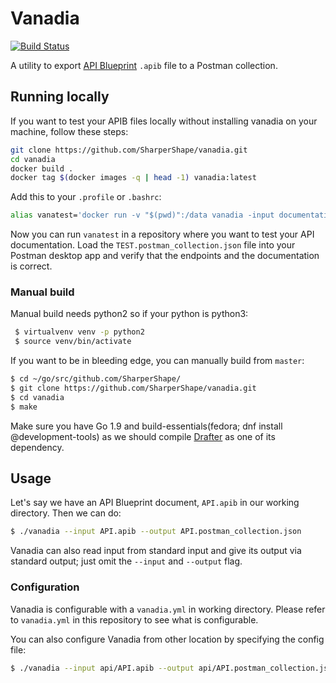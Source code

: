 # Vanadia

[![Build Status](https://travis-ci.org/bukalapak/vanadia.svg?branch=master)](https://travis-ci.org/bukalapak/vanadia)

A utility to export [API Blueprint](https://github.com/apiaryio/api-blueprint) `.apib` file to a Postman collection.

## Running locally

If you want to test your APIB files locally without installing vanadia on your machine, follow these steps:
```sh
git clone https://github.com/SharperShape/vanadia.git
cd vanadia
docker build .
docker tag $(docker images -q | head -1) vanadia:latest
```

Add this to your `.profile` or `.bashrc`:
```sh
alias vanatest='docker run -v "$(pwd)":/data vanadia -input documentation.apib -output TEST.postman_collection.json'
```

Now you can run `vanatest` in a repository where you want to test your API documentation.
Load the `TEST.postman_collection.json` file into your Postman desktop app and verify that the endpoints and the documentation is correct.

### Manual build

Manual build needs python2 so if your python is python3:

```sh
 $ virtualvenv venv -p python2
 $ source venv/bin/activate
```

If you want to be in bleeding edge, you can manually build from `master`:

```sh
$ cd ~/go/src/github.com/SharperShape/
$ git clone https://github.com/SharperShape/vanadia.git
$ cd vanadia
$ make
```

Make sure you have Go 1.9 and build-essentials(fedora; dnf install @development-tools) as we should compile [Drafter](https://github.com/apiaryio/drafter) as one of its dependency.

## Usage

Let's say we have an API Blueprint document, `API.apib` in our working directory. Then we can do:

```sh
$ ./vanadia --input API.apib --output API.postman_collection.json
```

Vanadia can also read input from standard input and give its output via standard output; just omit the `--input` and `--output` flag.

### Configuration

Vanadia is configurable with a `vanadia.yml` in working directory. Please refer to `vanadia.yml` in this repository to see what is configurable.

You can also configure Vanadia from other location by specifying the config file:

```sh
$ ./vanadia --input api/API.apib --output api/API.postman_collection.json --config api/vanadia.yml
```

